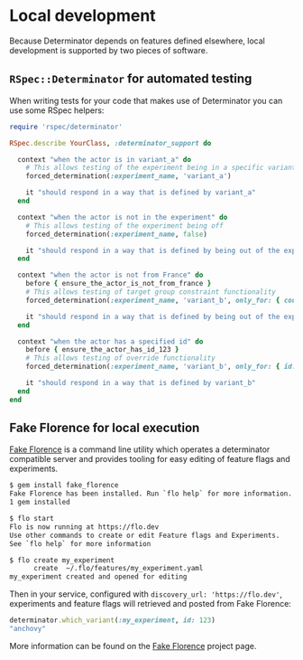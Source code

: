 # Local development

Because Determinator depends on features defined elsewhere, local development is supported by two pieces of software.

## `RSpec::Determinator` for automated testing

When writing tests for your code that makes use of Determinator you can use some RSpec helpers:

```ruby
require 'rspec/determinator'

RSpec.describe YourClass, :determinator_support do

  context "when the actor is in variant_a" do
    # This allows testing of the experiment being in a specific variant
    forced_determination(:experiment_name, 'variant_a')

    it "should respond in a way that is defined by variant_a"
  end

  context "when the actor is not in the experiment" do
    # This allows testing of the experiment being off
    forced_determination(:experiment_name, false)

    it "should respond in a way that is defined by being out of the experiment"
  end

  context "when the actor is not from France" do
    before { ensure_the_actor_is_not_from_france }
    # This allows testing of target group constraint functionality
    forced_determination(:experiment_name, 'variant_b', only_for: { country: 'fr' })

    it "should respond in a way that is defined by being out of the experiment"
  end

  context "when the actor has a specified id" do
    before { ensure_the_actor_has_id_123 }
    # This allows testing of override functionality
    forced_determination(:experiment_name, 'variant_b', only_for: { id: '123' })

    it "should respond in a way that is defined by variant_b"
  end
end
```

## Fake Florence for local execution

[Fake Florence](https://github.com/deliveroo/fake_florence) is a command line utility which operates a determinator compatible server and provides tooling for easy editing of feature flags and experiments.

```bash
$ gem install fake_florence
Fake Florence has been installed. Run `flo help` for more information.
1 gem installed

$ flo start
Flo is now running at https://flo.dev
Use other commands to create or edit Feature flags and Experiments.
See `flo help` for more information

$ flo create my_experiment
      create  ~/.flo/features/my_experiment.yaml
my_experiment created and opened for editing
```

Then in your service, configured with `discovery_url: 'https://flo.dev'`, experiments and feature flags will retrieved and posted from Fake Florence:

```ruby
determinator.which_variant(:my_experiment, id: 123)
"anchovy"
```

More information can be found on the [Fake Florence](https://github.com/deliveroo/fake_florence) project page.
